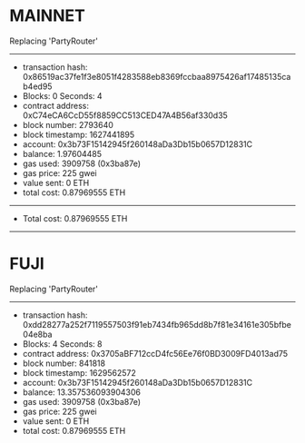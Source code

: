 # MAINNET

Replacing 'PartyRouter'

---

- transaction hash: 0x86519ac37fe1f3e8051f4283588eb8369fccbaa8975426af17485135cab4ed95
- Blocks: 0 Seconds: 4
- contract address: 0xC74eCA6CcD55f8859CC513CED47A4B56af330d35
- block number: 2793640
- block timestamp: 1627441895
- account: 0x3b73F15142945f260148aDa3Db15b0657D12831C
- balance: 1.97604485
- gas used: 3909758 (0x3ba87e)
- gas price: 225 gwei
- value sent: 0 ETH
- total cost: 0.87969555 ETH

---

- Total cost: 0.87969555 ETH

---

# FUJI

Replacing 'PartyRouter'

---

- transaction hash: 0xdd28277a252f7119557503f91eb7434fb965dd8b7f81e34161e305bfbe04e8ba
- Blocks: 4 Seconds: 8
- contract address: 0x3705aBF712ccD4fc56Ee76f0BD3009FD4013ad75
- block number: 841818
- block timestamp: 1629562572
- account: 0x3b73F15142945f260148aDa3Db15b0657D12831C
- balance: 13.357536093904306
- gas used: 3909758 (0x3ba87e)
- gas price: 225 gwei
- value sent: 0 ETH
- total cost: 0.87969555 ETH
